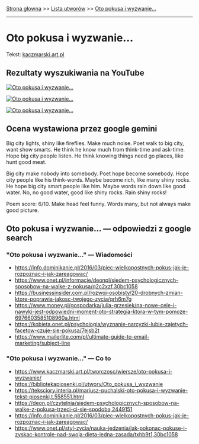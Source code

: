 [Strona głowna](../index.md) >> [Lista utworów](../list.md) >> [Oto pokusa i wyzwanie…](396.md)

---

# Oto pokusa i wyzwanie…

Tekst: [kaczmarski.art.pl](https://www.kaczmarski.art.pl/tworczosc/wiersze/oto-pokusa-i-wyzwanie/)

## Rezultaty wyszukiwania na YouTube

[![Oto pokusa i wyzwanie…](http://img.youtube.com/vi/XiZWAKqtWys/0.jpg)](https://www.youtube.com/watch?v=XiZWAKqtWys "Jacek Kaczmarski - Pokusa  Tekst - YouTube")

[![Oto pokusa i wyzwanie…](http://img.youtube.com/vi/qeGTyHH2fBY/0.jpg)](https://www.youtube.com/watch?v=qeGTyHH2fBY "Jacek Kaczmarski - Pokusa - YouTube")

[![Oto pokusa i wyzwanie…](http://img.youtube.com/vi/h8IdjVY19Z0/0.jpg)](https://www.youtube.com/watch?v=h8IdjVY19Z0 "Pokusa - Jacek Kaczmarski TEKST - YouTube")

## Ocena wystawiona przez google gemini

Big city lights, shiny like fireflies. Make much noise. Poet walk to big city, want show smarts. He think he know much from think-time and ask-time. Hope big city people listen. He think knowing things need go places, like hunt good meat. 

Big city make nobody into somebody. Poet hope become somebody. Hope city people like his think-words. Maybe become rich, like many shiny rocks. He hope big city smart people like him. Maybe words rain down like good water. No, no good water, good like shiny rocks. Rain shiny rocks!

Poem score: 6/10. Make head feel funny.
 Words many, but not always make good picture.


## Oto pokusa i wyzwanie… — odpowiedzi z google search

### "Oto pokusa i wyzwanie…" — Wiadomości

 - <https://info.dominikanie.pl/2016/03/piec-wielkopostnych-pokus-jak-je-rozpoznac-i-jak-zareagowac/>
 - <https://www.onet.pl/informacje/deonpl/siedem-psychologicznych-sposobow-na-walke-z-pokusa/q2c2xzf,30bc1058>
 - <https://businessinsider.com.pl/rozwoj-osobisty/20-drobnych-zmian-ktore-poprawia-jakosc-twojego-zycia/qrh6m7g>
 - <https://www.money.pl/gospodarka/julia-grzesiek/na-nowe-cele-i-nawyki-jest-odpowiedni-moment-oto-strategia-ktora-w-tym-pomoze-6976603585108960a.html>
 - <https://kobieta.onet.pl/psychologia/wyznanie-narcyzki-lubie-zajetych-facetow-czuje-sie-pokusa/7ejsb2t>
 - <https://www.mailerlite.com/pl/ultimate-guide-to-email-marketing/subject-line>

### "Oto pokusa i wyzwanie…" — Co to

 - <https://www.kaczmarski.art.pl/tworczosc/wiersze/oto-pokusa-i-wyzwanie/>
 - <https://bibliotekapiosenki.pl/utwory/Oto_pokusa_i_wyzwanie>
 - <https://teksciory.interia.pl/mariusz-puchalski-oto-pokusa-i-wyzwanie-tekst-piosenki,t,558551.html>
 - <https://deon.pl/czytelnia/siedem-psychologicznych-sposobow-na-walke-z-pokusa-trzeci-ci-sie-spodoba,2449151>
 - <https://info.dominikanie.pl/2016/03/piec-wielkopostnych-pokus-jak-je-rozpoznac-i-jak-zareagowac/>
 - <https://www.onet.pl/styl-zycia/nauka-jedzenia/jak-pokonac-pokuse-i-zyskac-kontrole-nad-swoja-dieta-jedna-zasada/txhb9t1,30bc1058>

